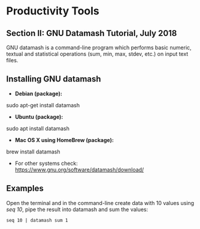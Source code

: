 # Productivity Tools
## Section II: GNU Datamash Tutorial, July 2018

GNU datamash is a command-line program which performs basic numeric, textual and statistical operations (sum, min, max, stdev, etc.) on input text files.

## Installing GNU datamash

- **Debian (package):**

sudo apt-get install datamash

- **Ubuntu (package):**

sudo apt install datamash

- **Mac OS X using HomeBrew (package):**

brew install datamash

- For other systems check: https://www.gnu.org/software/datamash/download/

## Examples 


Open the terminal and in the command-line create data with 10 values using _seq 10_, pipe the result into datamash and sum the values:

```
seq 10 | datamash sum 1
```

